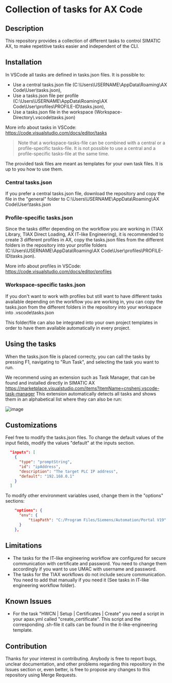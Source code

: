 # Collection of tasks for AX Code

## Description

This repository provides a collection of different tasks to control SIMATIC AX, to make repetitive tasks easier and independent of the CLI.

## Installation

In VSCode all tasks are defined in tasks.json files. It is possible to:
- Use a central tasks.json file (C:\Users\USERNAME\AppData\Roaming\AX Code\User\tasks.json),
- Use a tasks.json file per profile (C:\Users\USERNAME\AppData\Roaming\AX Code\User\profiles\PROFILE-ID\tasks.json),
- Use a tasks.json file in the workspace (Workspace-Directory\\.vscode\tasks.json)

More info about tasks in VSCode: https://code.visualstudio.com/docs/editor/tasks

> Note that a workspace-tasks-file can be combined with a central or a profile-specific tasks-file. It is not possible to use a central and a profile-specific tasks-file at the same time.

The provided task files are meant as templates for your own task files. It is up to you how to use them.

### Central tasks.json
If you prefer a central tasks.json file, download the repository and copy the file in the "general" folder to C:\Users\USERNAME\AppData\Roaming\AX Code\User\tasks.json

### Profile-specific tasks.json
Since the tasks differ depending on the workflow you are working in (TIAX Library, TIAX Direct Loading, AX IT-like Engineering), it is recommended to create 3 different profiles in AX, copy the tasks.json files from the different folders in the repository into your profile folders (C:\Users\USERNAME\AppData\Roaming\AX Code\User\profiles\PROFILE-ID\tasks.json).

More info about profiles in VSCode: https://code.visualstudio.com/docs/editor/profiles

### Workspace-specific tasks.json
If you don't want to work with profiles but still want to have different tasks available depending on the workflow you are working in, you can copy the tasks.json from the different folders in the repository into your workspace into \.vscode\tasks.json

This folder/file can also be integrated into your own project templates in order to have them available automatically in every project.

## Using the tasks

When the tasks.json file is placed correcty, you can call the tasks by pressing F1, navigating to "Run Task", and selecting the task you want to run.

We recommend using an extension such as Task Manager, that can be found and installed directly in SIMATIC AX https://marketplace.visualstudio.com/items?itemName=cnshenj.vscode-task-manager
This extension automatically detects all tasks and shows them in an alphabetical list where they can also be run:

![image](https://github.com/user-attachments/assets/2a8da7c2-d953-4967-bdd4-dc09b0969d61)

## Customizations

Feel free to modify the tasks.json files. To change the default values of the input fields, modify the values "default" at the inputs section.
```json
  "inputs": [
    {
      "type": "promptString",
      "id": "ipAddress",
      "description": "The target PLC IP address",
      "default": "192.168.0.1"
    }
  ]
```

To modify other environment variables used, change them in the "options" sections:
```json
    "options": {
      "env": {
          "tiapPath": "C:/Program Files/Siemens/Automation/Portal V19"
      }
    },
```

## Limitations

- The tasks for the IT-like engineering workflow are configured for secure communication with certificate and password. You need to change them accordingly if you want to use UMAC with username and password.
- The tasks for the TIAX workflows do not include secure communication. You need to add that manually if you need it (See tasks in IT-like engineering workflow folder).

## Known Issues

- For the task "HWCN | Setup | Certificates | Create" you need a script in your apax.yml called "create_certificate". This script and the corresponding .sh-file it calls can be found in the it-like-engineering template.

## Contribution

Thanks for your interest in contributing. Anybody is free to report bugs, unclear documentation, and other problems regarding this repository in the Issues section or, even better, is free to propose any changes to this repository using Merge Requests.
